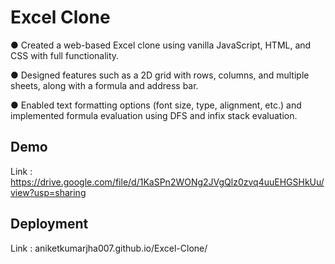 # Excel Clone

● Created a web-based Excel clone using vanilla JavaScript, HTML,  and CSS with full functionality.

● Designed features such as a 2D grid with rows, columns, and multiple sheets, along with a formula and address bar.

● Enabled text formatting options (font size, type, alignment, etc.) and implemented formula evaluation using DFS and infix stack evaluation.

## Demo

Link : https://drive.google.com/file/d/1KaSPn2WONg2JVgQlz0zvq4uuEHGSHkUu/view?usp=sharing

## Deployment

Link : aniketkumarjha007.github.io/Excel-Clone/
